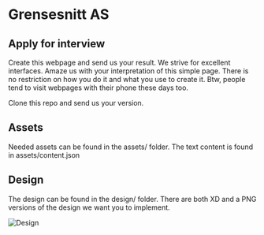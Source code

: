 # Grensesnitt AS

## Apply for interview

Create this webpage and send us your result. We strive for excellent interfaces.
Amaze us with your interpretation of this simple page.
There is no restriction on how you do it and what you use to create it.
Btw, people tend to visit webpages with their phone these days too.

Clone this repo and send us your version.

## Assets

Needed assets can be found in the assets/ folder. The text content is found in assets/content.json

## Design

The design can be found in the design/ folder. There are both XD and a PNG versions of the design we want you to implement.

![Design](https://github.com/Grensesnitt/interview/blob/master/design/Web%201920%20–%201.png)

